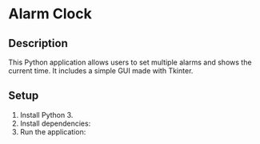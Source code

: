 # Alarm Clock

## Description
This Python application allows users to set multiple alarms and shows the current time. It includes a simple GUI made with Tkinter.

## Setup
1. Install Python 3.
2. Install dependencies:
3. Run the application:
